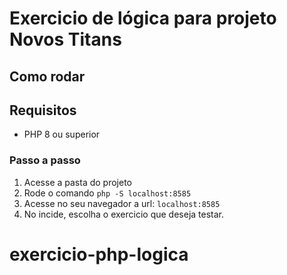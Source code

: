 # Exercicio de lógica para projeto Novos Titans

## Como rodar

## Requisitos
- PHP 8  ou superior

### Passo a passo
1. Acesse a pasta do projeto
2. Rode o comando `php -S localhost:8585`
3. Acesse no seu navegador a url: `localhost:8585`
4. No incide, escolha o exercicio que deseja testar.
# exercicio-php-logica
